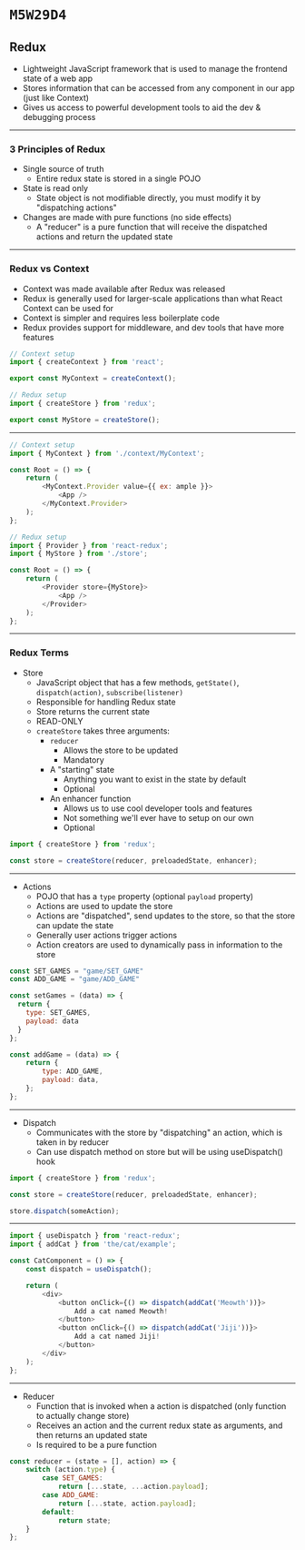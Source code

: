 # `M5W29D4`

## Redux

- Lightweight JavaScript framework that is used to manage the frontend state of a web app
- Stores information that can be accessed from any component in our app (just like Context)
- Gives us access to powerful development tools to aid the dev & debugging process

---

### 3 Principles of Redux

- Single source of truth
  - Entire redux state is stored in a single POJO
- State is read only
  - State object is not modifiable directly, you must modify it by "dispatching actions"
- Changes are made with pure functions (no side effects)
  - A "reducer" is a pure function that will receive the dispatched actions and return the updated state

---

### Redux vs Context

- Context was made available after Redux was released
- Redux is generally used for larger-scale applications than what React Context can be used for
- Context is simpler and requires less boilerplate code
- Redux provides support for middleware, and dev tools that have more features

```js
// Context setup
import { createContext } from 'react';

export const MyContext = createContext();

// Redux setup
import { createStore } from 'redux';

export const MyStore = createStore();
```

---

```js
// Context setup
import { MyContext } from './context/MyContext';

const Root = () => {
    return (
        <MyContext.Provider value={{ ex: ample }}>
            <App />
        </MyContext.Provider>
    );
};

// Redux setup
import { Provider } from 'react-redux';
import { MyStore } from './store';

const Root = () => {
    return (
        <Provider store={MyStore}>
            <App />
        </Provider>
    );
};
```

---

### Redux Terms

- Store
  - JavaScript object that has a few methods, `getState()`, `dispatch(action)`, `subscribe(listener)`
  - Responsible for handling Redux state
  - Store returns the current state
  - READ-ONLY
  - `createStore` takes three arguments:
    - `reducer`
      - Allows the store to be updated
      - Mandatory
    - A "starting" state
      - Anything you want to exist in the state by default
      - Optional
    - An enhancer function
      - Allows us to use cool developer tools and features
      - Not something we'll ever have to setup on our own
      - Optional

```js
import { createStore } from 'redux';

const store = createStore(reducer, preloadedState, enhancer);
```

---

- Actions
  - POJO that has a `type` property (optional `payload` property)
  - Actions are used to update the store
  - Actions are "dispatched", send updates to the store, so that the store can update the state
  - Generally user actions trigger actions
  - Action creators are used to dynamically pass in information to the store

```js
const SET_GAMES = "game/SET_GAME"
const ADD_GAME = "game/ADD_GAME"

const setGames = (data) => {
  return {
    type: SET_GAMES,
    payload: data
  }
};

const addGame = (data) => {
    return {
        type: ADD_GAME,
        payload: data,
    };
};
```

---

- Dispatch
  - Communicates with the store by "dispatching" an action, which is taken in by reducer
  - Can use dispatch method on store but will be using useDispatch() hook

```js
import { createStore } from 'redux';

const store = createStore(reducer, preloadedState, enhancer);

store.dispatch(someAction);
```

---

```js
import { useDispatch } from 'react-redux';
import { addCat } from 'the/cat/example';

const CatComponent = () => {
    const dispatch = useDispatch();

    return (
        <div>
            <button onClick={() => dispatch(addCat('Meowth'))}>
                Add a cat named Meowth!
            </button>
            <button onClick={() => dispatch(addCat('Jiji'))}>
                Add a cat named Jiji!
            </button>
        </div>
    );
};
```

---

- Reducer
  - Function that is invoked when a action is dispatched (only function to actually change store)
  - Receives an action and the current redux state as arguments, and then returns an updated state
  - Is required to be a pure function

```js
const reducer = (state = [], action) => {
    switch (action.type) {
        case SET_GAMES:
            return [...state, ...action.payload];
        case ADD_GAME:
            return [...state, action.payload];
        default:
            return state;
    }
};
```